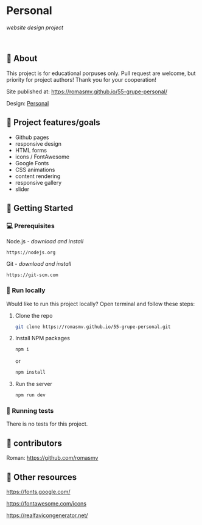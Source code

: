 # Personal

_website design project_

<br>

## 🌟 About

This project is for educational porpuses only. Pull request are welcome, but priority for project authors! Thank you for your cooperation!

Site published at: https://romasmv.github.io/55-grupe-personal/

Design: [Personal](https://preview.colorlib.com/theme/personal/index.html)

## 🎯 Project features/goals

- Github pages
- responsive design
- HTML forms
- icons / FontAwesome
- Google Fonts
- CSS animations
- content rendering
- responsive gallery
- slider

## 🧰 Getting Started

### 💻 Prerequisites

Node.js - _download and install_

```
https://nodejs.org
```

Git - _download and install_

```
https://git-scm.com
```

### 🏃 Run locally

Would like to run this project locally? Open terminal and follow these steps:

1. Clone the repo
   ```sh
   git clone https://romasmv.github.io/55-grupe-personal.git
   ```
2. Install NPM packages
   ```sh
   npm i
   ```
   or
   ```sh
   npm install
   ```
3. Run the server
   ```sh
   npm run dev
   ```

### 🧪 Running tests

There is no tests for this project.

## 🎅 contributors

Roman: https://github.com/romasmv

## 🔗 Other resources

https://fonts.google.com/

https://fontawesome.com/icons

https://realfavicongenerator.net/
 
